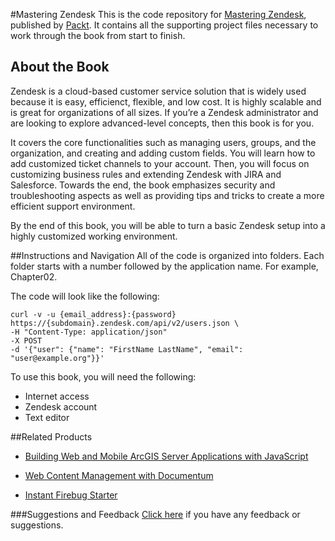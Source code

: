 #Mastering Zendesk
This is the code repository for [Mastering Zendesk](https://www.packtpub.com/networking-and-servers/mastering-zendesk?utm_source=github&utm_medium=repository&utm_campaign=9781786461049), published by [Packt](https://www.packtpub.com/?utm_source=github). It contains all the supporting project files necessary to work through the book from start to finish.
## About the Book
Zendesk is a cloud-based customer service solution that is widely used because it is easy, efficienct, flexible, and low cost. It is highly scalable and is great for organizations of all sizes. If you’re a Zendesk administrator and are looking to explore advanced-level concepts, then this book is for you.

It covers the core functionalities such as managing users, groups, and the organization, and creating and adding custom fields. You will learn how to add customized ticket channels to your account. Then, you will focus on customizing business rules and extending Zendesk with JIRA and Salesforce. Towards the end, the book emphasizes security and troubleshooting aspects as well as providing tips and tricks to create a more efficient support environment.

By the end of this book, you will be able to turn a basic Zendesk setup into a highly customized working environment.

##Instructions and Navigation
All of the code is organized into folders. Each folder starts with a number followed by the application name. For example, Chapter02.



The code will look like the following:
```
curl -v -u {email_address}:{password}
https://{subdomain}.zendesk.com/api/v2/users.json \
-H "Content-Type: application/json"
-X POST
-d '{"user": {"name": "FirstName LastName", "email": "user@example.org"}}'
```

To use this book, you will need the following:

* Internet access
* Zendesk account
* Text editor

##Related Products
* [Building Web and Mobile ArcGIS Server Applications with JavaScript](https://www.packtpub.com/application-development/building-web-and-mobile-arcgis-server-applications-javascript?utm_source=github&utm_medium=repository&utm_campaign=9781849697965)

* [Web Content Management with Documentum](https://www.packtpub.com/web-development/web-content-management-documentum?utm_source=github&utm_medium=repository&utm_campaign=9781904811091)

* [Instant Firebug Starter](https://www.packtpub.com/web-development/instant-firebug-starter-instant?utm_source=github&utm_medium=repository&utm_campaign=9781782161165)

###Suggestions and Feedback
[Click here](https://docs.google.com/forms/d/e/1FAIpQLSe5qwunkGf6PUvzPirPDtuy1Du5Rlzew23UBp2S-P3wB-GcwQ/viewform) if you have any feedback or suggestions.
